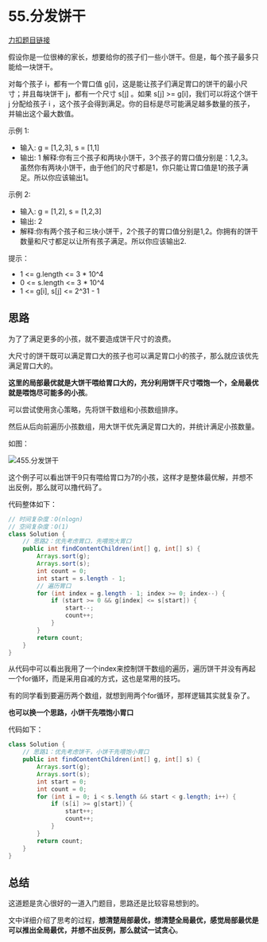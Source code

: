 # 55.分发饼干

[力扣题目链接](https://leetcode-cn.com/problems/assign-cookies/)

假设你是一位很棒的家长，想要给你的孩子们一些小饼干。但是，每个孩子最多只能给一块饼干。

对每个孩子 i，都有一个胃口值 g[i]，这是能让孩子们满足胃口的饼干的最小尺寸；并且每块饼干 j，都有一个尺寸 s[j] 。如果 s[j] >= g[i]，我们可以将这个饼干 j 分配给孩子 i ，这个孩子会得到满足。你的目标是尽可能满足越多数量的孩子，并输出这个最大数值。

示例 1:

- 输入: g = [1,2,3], s = [1,1]
- 输出: 1 解释:你有三个孩子和两块小饼干，3个孩子的胃口值分别是：1,2,3。虽然你有两块小饼干，由于他们的尺寸都是1，你只能让胃口值是1的孩子满足。所以你应该输出1。

示例 2:

- 输入: g = [1,2], s = [1,2,3]
- 输出: 2
- 解释:你有两个孩子和三块小饼干，2个孩子的胃口值分别是1,2。你拥有的饼干数量和尺寸都足以让所有孩子满足。所以你应该输出2.

提示：

- 1 <= g.length <= 3 * 10^4
- 0 <= s.length <= 3 * 10^4
- 1 <= g[i], s[j] <= 2^31 - 1

## 思路

为了了满足更多的小孩，就不要造成饼干尺寸的浪费。

大尺寸的饼干既可以满足胃口大的孩子也可以满足胃口小的孩子，那么就应该优先满足胃口大的。

**这里的局部最优就是大饼干喂给胃口大的，充分利用饼干尺寸喂饱一个，全局最优就是喂饱尽可能多的小孩**。

可以尝试使用贪心策略，先将饼干数组和小孩数组排序。

然后从后向前遍历小孩数组，用大饼干优先满足胃口大的，并统计满足小孩数量。

如图：

![455.分发饼干](https://typora-gao-pic.oss-cn-beijing.aliyuncs.com/20201123161809624.png)

这个例子可以看出饼干9只有喂给胃口为7的小孩，这样才是整体最优解，并想不出反例，那么就可以撸代码了。

代码整体如下：

```java
// 时间复杂度：O(nlogn)
// 空间复杂度：O(1)
class Solution {
    // 思路2：优先考虑胃口，先喂饱大胃口
    public int findContentChildren(int[] g, int[] s) {
        Arrays.sort(g);
        Arrays.sort(s);
        int count = 0;
        int start = s.length - 1;
        // 遍历胃口
        for (int index = g.length - 1; index >= 0; index--) {
            if (start >= 0 && g[index] <= s[start]) {
                start--;
                count++;
            }
        }
        return count;
    }
}
```

从代码中可以看出我用了一个index来控制饼干数组的遍历，遍历饼干并没有再起一个for循环，而是采用自减的方式，这也是常用的技巧。

有的同学看到要遍历两个数组，就想到用两个for循环，那样逻辑其实就复杂了。

**也可以换一个思路，小饼干先喂饱小胃口**

代码如下：

```java
class Solution {
    // 思路1：优先考虑饼干，小饼干先喂饱小胃口
    public int findContentChildren(int[] g, int[] s) {
        Arrays.sort(g);
        Arrays.sort(s);
        int start = 0;
        int count = 0;
        for (int i = 0; i < s.length && start < g.length; i++) {
            if (s[i] >= g[start]) {
                start++;
                count++;
            }
        }
        return count;
    }
}
```

## 总结

这道题是贪心很好的一道入门题目，思路还是比较容易想到的。

文中详细介绍了思考的过程，**想清楚局部最优，想清楚全局最优，感觉局部最优是可以推出全局最优，并想不出反例，那么就试一试贪心**。
